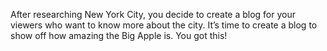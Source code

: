 After researching New York City, you decide to create a blog for your viewers who want to know more about the city. It’s time to create a blog to show off how amazing the Big Apple is. You got this!
